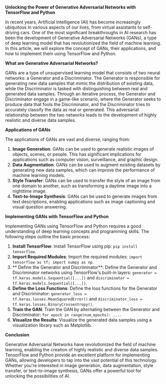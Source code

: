 **Unlocking the Power of Generative Adversarial Networks with TensorFlow and Python**

In recent years, Artificial Intelligence (AI) has become increasingly ubiquitous in various aspects of our lives, from virtual assistants to self-driving cars. One of the most significant breakthroughs in AI research has been the development of Generative Adversarial Networks (GANs), a type of deep learning model that has revolutionized the field of machine learning. In this article, we will explore the concept of GANs, their applications, and how to implement them using TensorFlow and Python.

**What are Generative Adversarial Networks?**

GANs are a type of unsupervised learning model that consists of two neural networks: a Generator and a Discriminator. The Generator is responsible for generating new data samples that mimic the distribution of existing data, while the Discriminator is tasked with distinguishing between real and generated data samples. Through an iterative process, the Generator and Discriminator engage in a game-like scenario, where the Generator seeks to produce data that fools the Discriminator, and the Discriminator tries to accurately classify the data as real or generated. This adversarial relationship between the two networks leads to the development of highly realistic and diverse data samples.

**Applications of GANs**

The applications of GANs are vast and diverse, ranging from:

1. **Image Generation**: GANs can be used to generate realistic images of objects, scenes, or people. This has significant implications for applications such as computer vision, surveillance, and graphic design.
2. **Data Augmentation**: GANs can be used to augment existing datasets by generating new data samples, which can improve the performance of machine learning models.
3. **Style Transfer**: GANs can be used to transfer the style of an image from one domain to another, such as transforming a daytime image into a nighttime image.
4. **Text-to-Image Synthesis**: GANs can be used to generate images from text descriptions, enabling applications such as image captioning and visual question answering.

**Implementing GANs with TensorFlow and Python**

Implementing GANs using TensorFlow and Python requires a good understanding of deep learning concepts and programming skills. The following steps outline the basic process:

1. **Install TensorFlow**: Install TensorFlow using pip: `pip install tensorflow`.
2. **Import Required Modules**: Import the required modules: `import tensorflow as tf; import numpy as np`.
3. ** Define the Generator and Discriminator**: Define the Generator and Discriminator networks using TensorFlow's built-in layers: `generator = tf.keras.models.Sequential([...])` and `discriminator = tf.keras.models.Sequential([...])`.
4. **Define the Loss Functions**: Define the loss functions for the Generator and Discriminator: `generator_loss = tf.keras.losses.MeanSquaredError()` and `discriminator_loss = tf.keras.losses.BinaryCrossentropy()`.
5. **Train the GAN**: Train the GAN by alternating between the Generator and Discriminator: `for epoch in range(num_epochs): ...`.
6. **Visualize the Results**: Visualize the generated data samples using a visualization library such as Matplotlib.

**Conclusion**

Generative Adversarial Networks have revolutionized the field of machine learning, enabling the creation of highly realistic and diverse data samples. TensorFlow and Python provide an excellent platform for implementing GANs, allowing developers to tap into the vast potential of this technology. Whether you're interested in image generation, data augmentation, style transfer, or text-to-image synthesis, GANs offer a powerful tool for unlocking the possibilities of AI.